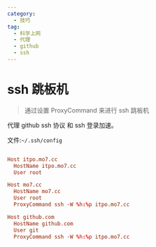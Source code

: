 ```yaml
---
category:
  - 技巧
tag:
  - 科学上网
  - 代理
  - github
  - ssh
---
```


# ssh 跳板机

> 通过设置 ProxyCommand 来进行 ssh 跳板机

代理 github ssh 协议 和 ssh 登录加速。

文件:`~/.ssh/config`

```conf

Host itpo.mo7.cc
  HostName itpo.mo7.cc
  User root

Host mo7.cc
  HostName mo7.cc
  User root
  ProxyCommand ssh -W %h:%p itpo.mo7.cc

Host github.com
  HostName github.com
  User git
  ProxyCommand ssh -W %h:%p itpo.mo7.cc

```
